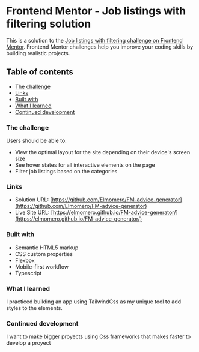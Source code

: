 # Frontend Mentor - Job listings with filtering solution

This is a solution to the [Job listings with filtering challenge on Frontend Mentor](https://www.frontendmentor.io/challenges/job-listings-with-filtering-ivstIPCt). Frontend Mentor challenges help you improve your coding skills by building realistic projects.

## Table of contents

- [The challenge](#the-challenge)
- [Links](#links)
- [Built with](#built-with)
- [What I learned](#what-i-learned)
- [Continued development](#continued-development)

### The challenge

Users should be able to:

- View the optimal layout for the site depending on their device's screen size
- See hover states for all interactive elements on the page
- Filter job listings based on the categories

### Links

- Solution URL: [https://github.com/Elmomero/FM-advice-generator](https://github.com/Elmomero/FM-advice-generator)
- Live Site URL: [https://elmomero.github.io/FM-advice-generator/](https://elmomero.github.io/FM-advice-generator/)

### Built with

- Semantic HTML5 markup
- CSS custom properties
- Flexbox
- Mobile-first workflow
- Typescript

### What I learned

I practiced building an app using TailwindCss as my unique
tool to add styles to the elements.

### Continued development

I want to make bigger proyects using Css frameworks that makes
faster to develop a proyect

